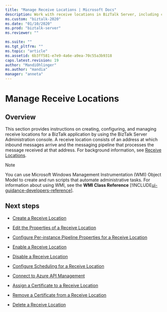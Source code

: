 ```yaml
---
title: "Manage Receive Locations | Microsoft Docs"
description: Work with receive locations in BizTalk Server, including creating, changing the properties, enabling & disabling, adding certificates, and deleting
ms.custom: "biztalk-2020"
ms.date: "01/10/2020"
ms.prod: "biztalk-server"
ms.reviewer: ""

ms.suite: ""
ms.tgt_pltfrm: ""
ms.topic: "article"
ms.assetid: 6b3ff581-e7e9-4a6e-a9ea-70c55a3b9318
caps.latest.revision: 19
author: "MandiOhlinger"
ms.author: "mandia"
manager: "anneta"
---
```

# Manage Receive Locations

## Overview
This section provides instructions on creating, configuring, and managing receive locations for a BizTalk application by using the BizTalk Server Administration console. A receive location consists of an address at which inbound messages arrive and the messaging pipeline that processes the message received at that address. For background information, see [Receive Locations](../core/receive-locations.md).  
  
> [!NOTE]
>  You can use Microsoft Windows Management Instrumentation (WMI) Object Model to create and run scripts that automate administrative tasks. For information about using WMI, see the **WMI Class Reference** [!INCLUDE[ui-guidance-developers-reference](../includes/ui-guidance-developers-reference.md)]. 
  
## Next steps 
  
-   [Create a Receive Location](../core/how-to-create-a-receive-location.md)  
  
-   [Edit the Properties of a Receive Location](../core/how-to-edit-the-properties-of-a-receive-location.md)  
  
-   [Configure Per-instance Pipeline Properties for a Receive Location](../core/how-to-configure-per-instance-pipeline-properties-for-a-receive-location.md)  
  
-   [Enable a Receive Location](../core/how-to-enable-a-receive-location.md)  
  
-   [Disable a Receive Location](../core/how-to-disable-a-receive-location.md)  
  
-   [Configure Scheduling for a Receive Location](../core/how-to-configure-scheduling-for-a-receive-location.md)  

-   [Connect to Azure API Management](../core/connect-to-azure-api-management.md)
  
-   [Assign a Certificate to a Receive Location](../core/how-to-assign-a-certificate-to-a-receive-location.md)  
  
-   [Remove a Certificate from a Receive Location](../core/how-to-remove-a-certificate-from-a-receive-location.md)  
  
-   [Delete a Receive Location](../core/how-to-delete-a-receive-location.md)